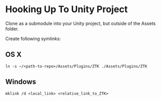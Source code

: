 # Hooking Up To Unity Project

Clone as a submodule into your Unity project, but outside of the Assets folder.

Create following symlinks:

## OS X

```
ln -s ~/<path-to-repo>/Assets/Plugins/ZTK ./Assets/Plugins/ZTK
```

## Windows

```
mklink /d <local_link> <relative_link_to_ZTK>
```
